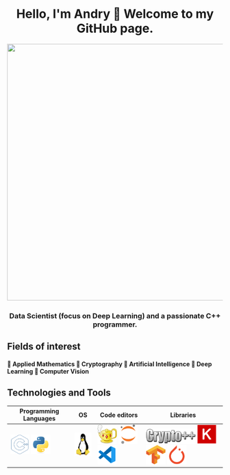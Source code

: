 <h1 align="center"> Hello, I'm Andry 👋 Welcome to my GitHub page. </h1>
<p align="center"> <img src="https://github.com/AndryRafam/andryrafam/blob/main/Lorenz.gif" width="800" height="600"/>
<h3 align="center"> Data Scientist (focus on Deep Learning) and a passionate C++ programmer. </h3>
<h2> Fields of interest </h2>

<h4> 🔶 Applied Mathematics 🔶 Cryptography 🔶 Artificial Intelligence 🔶 Deep Learning 🔶 Computer Vision </h4>
  
<h2> Technologies and Tools </h2>

| Programming Languages | OS | Code editors | Libraries |
| --- | --- | --- | --- |
| <img src="https://github.com/devicons/devicon/blob/master/icons/cplusplus/cplusplus-line.svg" width="45" height="45"/> <img src="https://github.com/devicons/devicon/blob/master/icons/python/python-original.svg" width="45" height="45"/> | <img src="https://github.com/AndryRafam/andryrafam/blob/main/linux-tux.svg" alt="linux" width="55" height="55"/> | <img src="https://github.com/AndryRafam/andryrafam/blob/main/geany.png" width="45" height="45"/> <img src="https://github.com/devicons/devicon/blob/master/icons/jupyter/jupyter-original.svg" width="45" height="45"> <img src="https://github.com/AndryRafam/andryrafam/blob/main/vscode.png" width="45" height="45"/> | <img src="https://github.com/AndryRafam/andryrafam/blob/main/Crypto%2B%2B-logo.png" width="115" height="35"/> <img src="https://github.com/AndryRafam/andryrafam/blob/main/Keras_logo.svg.png" width="45" height="45"/> <img src="https://github.com/AndryRafam/andryrafam/blob/main/Tensorflow_logo.svg.png" width="45" height="45"/> <img src="https://github.com/devicons/devicon/blob/master/icons/pytorch/pytorch-original.svg" width="45" height="45"/>
